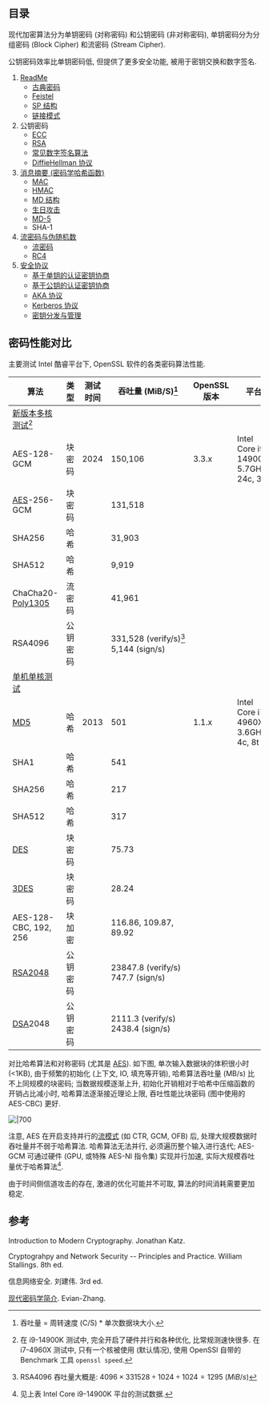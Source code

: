 ## 目录

现代加密算法分为单钥密码 (对称密码) 和公钥密码 (非对称密码), 单钥密码分为分组密码 (Block Cipher) 和流密码 (Stream Cipher). 

公钥密码效率比单钥密码低, 但提供了更多安全功能, 被用于密钥交换和数字签名. 

1. [ReadMe](分组密码/ReadMe.md)
	- [古典密码](分组密码/古典密码.md)
	- [Feistel](分组密码/Feistel-结构/Feistel.md)
	- [SP 结构](分组密码/SP-结构/代换置换网络.md)
	- [链接模式](分组密码/链接模式.md)
1. 公钥密码
	- [ECC](公钥密码/ECC/ECC.md)
	- [RSA](公钥密码/RSA/RSA.md)
	- [常见数字签名算法](Security/密码学/公钥密码/数字签名/数字签名.md)
	- [DiffieHellman 协议](Security/密码学/公钥密码/DiffieHellman%20协议.md)
1. [消息摘要 (密码学哈希函数)](消息摘要/ReadMe.md)
	- [MAC](消息摘要/消息认证码/MAC.md)
	- [HMAC](消息摘要/消息认证码/HMAC.md)
	- [MD 结构](Security/密码学/消息摘要/MD%20迭代结构/MD%20结构.md)
	- [生日攻击](消息摘要/生日攻击.md)
	- [MD-5](Security/密码学/消息摘要/MD%20迭代结构/MD-5.md)
	- SHA-1
1. [流密码与伪随机数](流密码与伪随机数/ReadMe.md)
	- [流密码](流密码与伪随机数/ReadMe.md)
	- [RC4](流密码与伪随机数/流密码算法/RC4.md)
2. [安全协议](安全协议/ReadMe.md)
	- [基于单钥的认证密钥协商](安全协议/认证的密钥协商协议/基于单钥的认证密钥协商.md)
	- [基于公钥的认证密钥协商](安全协议/认证的密钥协商协议/基于公钥的认证密钥协商.md)
	- [AKA 协议](安全协议/认证的密钥协商协议/AKA%20协议.md)
	- [Kerberos 协议](安全协议/认证的密钥协商协议/Kerberos%20协议.md)
	- [密钥分发与管理](安全协议/密钥分发与管理.md)

## 密码性能对比

主要测试 Intel 酷睿平台下, OpenSSL 软件的各类密码算法性能.

| 算法                                                   | 类型     | 测试时间 | 吞吐量 (MiB/S)[^1]                                              | OpenSSL 版本 | 平台                                    |
| ------------------------------------------------------ | -------- | -------- | --------------------------------------------------------------- | ------------ | --------------------------------------- |
| [新版本多核测试](https://openbenchmarking.org/suite/pts/cryptography)[^4]                                                        |          |          |                                                                 |              |                                         |
| AES-128-GCM                                            | 块密码   | 2024     | 150,106                                                         | 3.3.x        | Intel Core i9-14900K, 5.7GHz, 24c, 32t  |
| [AES](Security/密码学/分组密码/SP-结构/AES.md)-256-GCM | 块密码   |          | 131,518                                                         |              |                                         |
| SHA256                                                 | 哈希     |          | 31,903                                                          |              |                                         |
| SHA512                                                 | 哈希     |          | 9,919                                                           |              |                                         |
| ChaCha20-[Poly1305](Security/密码学/消息摘要/消息认证码/UMAC.md)                                      | 流密码   |          | 41,961                                                          |              |                                         |
| RSA4096                                                | 公钥密码 |          | <nobr>331,528 (verify/s)</nobr>[^3] <nobr>5,144 (sign/s)</nobr> |              |                                         |
| [单机单核测试](https://openwrt.org/docs/guide-user/perf_and_log/benchmark.openssl)                                                       |          |          |                                                                 |              |                                         |
| [MD5](Security/密码学/消息摘要/MD%20迭代结构/MD-5.md)                                                    | 哈希     | 2013     | 501                                                             | 1.1.x        | Intel Core i7 4960X, 3.6GHz, 4c, 8t|
| SHA1                                                   | 哈希     |          | 541                                                             |              |                                         |
| SHA256                                                 | 哈希     |          | 217                                                             |              |                                         |
| SHA512                                                 | 哈希     |          | 317                                                             |              |                                         |
| [DES](Security/密码学/分组密码/Feistel-结构/DES.md)                                                    | 块密码   |          | 75.73                                                           |              |                                         |
| [3DES](Security/密码学/分组密码/Feistel-结构/EDE.md)                                                   | 块密码   |          | 28.24                                                           |              |                                         |
| AES-128-CBC, 192, 256                                  | 块加密   |          | 116.86, 109.87, 89.92                                           |              |                                         |
| [RSA2048](Security/密码学/公钥密码/RSA/RSA.md)                                                | 公钥密码 |          | 23847.8 (verify/s) 747.7 (sign/s)                               |              |                                         |
| [DSA](Security/密码学/公钥密码/数字签名/数字签名.md)2048                                                | 公钥密码 |          | 2111.3 (verify/s) 2438.4 (sign/s)                               |              |                                         |

[^1]: 吞吐量 = 周转速度 (C/S) * 单次数据块大小. 

[^3]: RSA4096 吞吐量大概是: $4096\times 331528 \div 1024\div 1024 =1295\ (MiB/s)$

[^4]: 在 i9-14900K 测试中, 完全开启了硬件并行和各种优化, 比常规测速快很多. 在 i7-4960X 测试中, 只有一个核被使用 (默认情况), 使用 OpenSSl 自带的 Benchmark 工具 `openssl speed`.

对比哈希算法和对称密码 (尤其是 [AES](Security/密码学/分组密码/SP-结构/AES.md)). 如下图, 单次输入数据块的体积很小时 (<1KB), 由于频繁的初始化 (上下文, IO, 填充等开销), 哈希算法吞吐量 (MB/s) 比不上同规模的块密码; 当数据规模逐渐上升, 初始化开销相对于哈希中压缩函数的开销占比减小时, 哈希算法逐渐接近理论上限, 吞吐性能比块密码 (图中使用的 AES-CBC) 更好. 

![|700](attach/throughput%20aes%20vs%20sha256.png)

注意, AES 在开启支持并行的[流模式](Security/密码学/分组密码/链接模式.md) (如 CTR, GCM, OFB) 后, 处理大规模数据时吞吐量并不弱于哈希算法. 哈希算法无法并行, 必须遍历整个输入进行迭代; AES-GCM 可通过硬件 (GPU, 或特殊 AES-NI 指令集) 实现并行加速, 实际大规模吞吐量优于哈希算法[^5]. 

[^5]: 见上表 Intel Core i9-14900K 平台的测试数据.

由于时间侧信道攻击的存在, 激进的优化可能并不可取, 算法的时间消耗需要更加稳定.

## 参考

Introduction to Modern Cryptography. Jonathan Katz.

Cryptograhpy and Network Security -- Principles and Practice. William Stallings. 8th ed.

信息网络安全. 刘建伟. 3rd ed.

[现代密码学简介](https://github.com/Evian-Zhang/Introduction-to-modern-cryptography). Evian-Zhang.